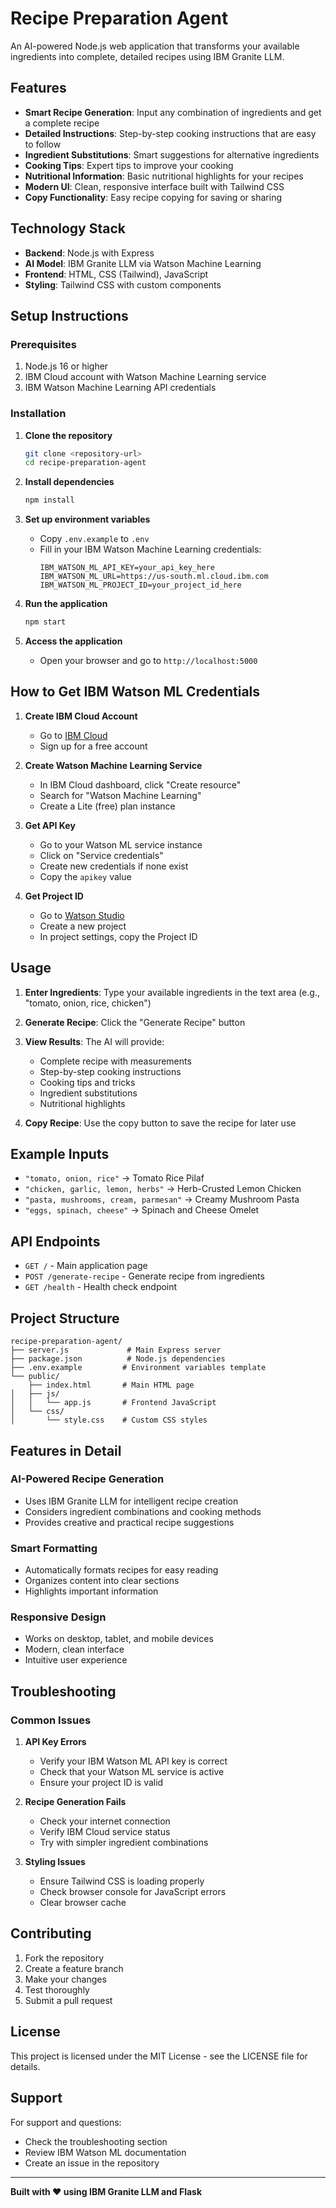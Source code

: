 # Recipe Preparation Agent

An AI-powered Node.js web application that transforms your available ingredients into complete, detailed recipes using IBM Granite LLM.

## Features

- **Smart Recipe Generation**: Input any combination of ingredients and get a complete recipe
- **Detailed Instructions**: Step-by-step cooking instructions that are easy to follow
- **Ingredient Substitutions**: Smart suggestions for alternative ingredients
- **Cooking Tips**: Expert tips to improve your cooking
- **Nutritional Information**: Basic nutritional highlights for your recipes
- **Modern UI**: Clean, responsive interface built with Tailwind CSS
- **Copy Functionality**: Easy recipe copying for saving or sharing

## Technology Stack

- **Backend**: Node.js with Express
- **AI Model**: IBM Granite LLM via Watson Machine Learning
- **Frontend**: HTML, CSS (Tailwind), JavaScript
- **Styling**: Tailwind CSS with custom components

## Setup Instructions

### Prerequisites

1. Node.js 16 or higher
2. IBM Cloud account with Watson Machine Learning service
3. IBM Watson Machine Learning API credentials

### Installation

1. **Clone the repository**
   ```bash
   git clone <repository-url>
   cd recipe-preparation-agent
   ```

2. **Install dependencies**
   ```bash
   npm install
   ```

3. **Set up environment variables**
   - Copy `.env.example` to `.env`
   - Fill in your IBM Watson Machine Learning credentials:
     ```
     IBM_WATSON_ML_API_KEY=your_api_key_here
     IBM_WATSON_ML_URL=https://us-south.ml.cloud.ibm.com
     IBM_WATSON_ML_PROJECT_ID=your_project_id_here
     ```

4. **Run the application**
   ```bash
   npm start
   ```

5. **Access the application**
   - Open your browser and go to `http://localhost:5000`

## How to Get IBM Watson ML Credentials

1. **Create IBM Cloud Account**
   - Go to [IBM Cloud](https://cloud.ibm.com/)
   - Sign up for a free account

2. **Create Watson Machine Learning Service**
   - In IBM Cloud dashboard, click "Create resource"
   - Search for "Watson Machine Learning"
   - Create a Lite (free) plan instance

3. **Get API Key**
   - Go to your Watson ML service instance
   - Click on "Service credentials"
   - Create new credentials if none exist
   - Copy the `apikey` value

4. **Get Project ID**
   - Go to [Watson Studio](https://dataplatform.cloud.ibm.com/)
   - Create a new project
   - In project settings, copy the Project ID

## Usage

1. **Enter Ingredients**: Type your available ingredients in the text area (e.g., "tomato, onion, rice, chicken")

2. **Generate Recipe**: Click the "Generate Recipe" button

3. **View Results**: The AI will provide:
   - Complete recipe with measurements
   - Step-by-step cooking instructions
   - Cooking tips and tricks
   - Ingredient substitutions
   - Nutritional highlights

4. **Copy Recipe**: Use the copy button to save the recipe for later use

## Example Inputs

- `"tomato, onion, rice"` → Tomato Rice Pilaf
- `"chicken, garlic, lemon, herbs"` → Herb-Crusted Lemon Chicken
- `"pasta, mushrooms, cream, parmesan"` → Creamy Mushroom Pasta
- `"eggs, spinach, cheese"` → Spinach and Cheese Omelet

## API Endpoints

- `GET /` - Main application page
- `POST /generate-recipe` - Generate recipe from ingredients
- `GET /health` - Health check endpoint

## Project Structure

```
recipe-preparation-agent/
├── server.js             # Main Express server
├── package.json          # Node.js dependencies
├── .env.example         # Environment variables template
└── public/
    ├── index.html       # Main HTML page
│   ├── js/
│   │   └── app.js       # Frontend JavaScript
│   └── css/
│       └── style.css    # Custom CSS styles
```

## Features in Detail

### AI-Powered Recipe Generation
- Uses IBM Granite LLM for intelligent recipe creation
- Considers ingredient combinations and cooking methods
- Provides creative and practical recipe suggestions

### Smart Formatting
- Automatically formats recipes for easy reading
- Organizes content into clear sections
- Highlights important information

### Responsive Design
- Works on desktop, tablet, and mobile devices
- Modern, clean interface
- Intuitive user experience

## Troubleshooting

### Common Issues

1. **API Key Errors**
   - Verify your IBM Watson ML API key is correct
   - Check that your Watson ML service is active
   - Ensure your project ID is valid

2. **Recipe Generation Fails**
   - Check your internet connection
   - Verify IBM Cloud service status
   - Try with simpler ingredient combinations

3. **Styling Issues**
   - Ensure Tailwind CSS is loading properly
   - Check browser console for JavaScript errors
   - Clear browser cache

## Contributing

1. Fork the repository
2. Create a feature branch
3. Make your changes
4. Test thoroughly
5. Submit a pull request

## License

This project is licensed under the MIT License - see the LICENSE file for details.

## Support

For support and questions:
- Check the troubleshooting section
- Review IBM Watson ML documentation
- Create an issue in the repository

---

**Built with ❤️ using IBM Granite LLM and Flask**
